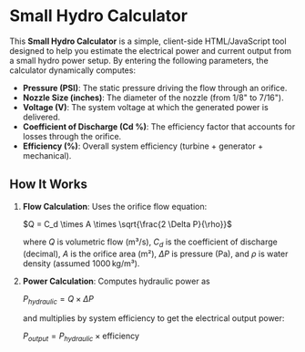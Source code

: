 # Small Hydro Calculator

This **Small Hydro Calculator** is a simple, client-side HTML/JavaScript tool designed to help you estimate the electrical power and current output from a small hydro power setup. By entering the following parameters, the calculator dynamically computes:

* **Pressure (PSI)**: The static pressure driving the flow through an orifice.
* **Nozzle Size (inches)**: The diameter of the nozzle (from 1/8" to 7/16").
* **Voltage (V)**: The system voltage at which the generated power is delivered.
* **Coefficient of Discharge (Cd %)**: The efficiency factor that accounts for losses through the orifice.
* **Efficiency (%)**: Overall system efficiency (turbine + generator + mechanical).

## How It Works

1. **Flow Calculation**: Uses the orifice flow equation:

   $Q = C_d \times A \times \sqrt{\frac{2 \Delta P}{\rho}}$

   where $Q$ is volumetric flow (m³/s), $C_d$ is the coefficient of discharge (decimal), $A$ is the orifice area (m²), $\Delta P$ is pressure (Pa), and $\rho$ is water density (assumed 1000 kg/m³).
2. **Power Calculation**: Computes hydraulic power as

   $P_{hydraulic} = Q \times \Delta P$

   and multiplies by system efficiency to get the electrical output power:

   $P_{output} = P_{hydraulic} \times \text{efficiency}$

##
